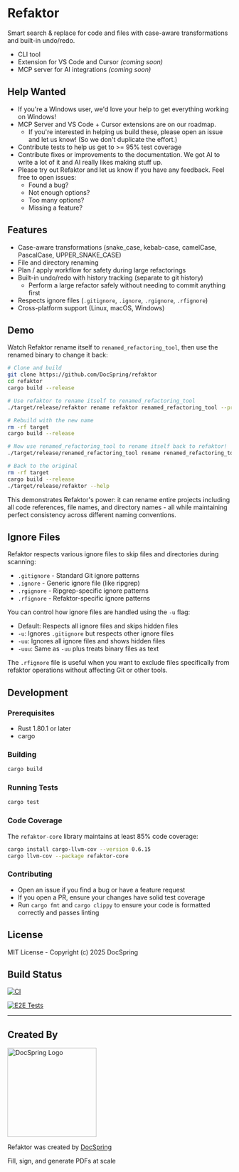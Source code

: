 # Refaktor

Smart search & replace for code and files with case-aware transformations and built-in undo/redo.

- CLI tool
- Extension for VS Code and Cursor _(coming soon)_
- MCP server for AI integrations _(coming soon)_

## Help Wanted

- If you're a Windows user, we'd love your help to get everything working on Windows!
- MCP Server and VS Code + Cursor extensions are on our roadmap.
  - If you're interested in helping us build these, please open an issue and let us know! (So we don't duplicate the effort.)
- Contribute tests to help us get to >= 95% test coverage
- Contribute fixes or improvements to the documentation. We got AI to write a lot of it and AI really likes making stuff up.
- Please try out Refaktor and let us know if you have any feedback. Feel free to open issues:
  - Found a bug?
  - Not enough options?
  - Too many options?
  - Missing a feature?

## Features

- Case-aware transformations (snake_case, kebab-case, camelCase, PascalCase, UPPER_SNAKE_CASE)
- File and directory renaming
- Plan / apply workflow for safety during large refactorings
- Built-in undo/redo with history tracking (separate to git history)
  - Perform a large refactor safely without needing to commit anything first
- Respects ignore files (`.gitignore`, `.ignore`, `.rgignore`, `.rfignore`)
- Cross-platform support (Linux, macOS, Windows)

## Demo

Watch Refaktor rename itself to `renamed_refactoring_tool`, then use the renamed binary to change it back:

```bash
# Clone and build
git clone https://github.com/DocSpring/refaktor
cd refaktor
cargo build --release

# Use refaktor to rename itself to renamed_refactoring_tool
./target/release/refaktor rename refaktor renamed_refactoring_tool --preview table

# Rebuild with the new name
rm -rf target
cargo build --release

# Now use renamed_refactoring_tool to rename itself back to refaktor!
./target/release/renamed_refactoring_tool rename renamed_refactoring_tool refaktor --preview table

# Back to the original
rm -rf target
cargo build --release
./target/release/refaktor --help
```

This demonstrates Refaktor's power: it can rename entire projects including all code references, file names, and directory names - all while maintaining perfect consistency across different naming conventions.

## Ignore Files

Refaktor respects various ignore files to skip files and directories during scanning:

- `.gitignore` - Standard Git ignore patterns
- `.ignore` - Generic ignore file (like ripgrep)
- `.rgignore` - Ripgrep-specific ignore patterns
- `.rfignore` - Refaktor-specific ignore patterns

You can control how ignore files are handled using the `-u` flag:

- Default: Respects all ignore files and skips hidden files
- `-u`: Ignores `.gitignore` but respects other ignore files
- `-uu`: Ignores all ignore files and shows hidden files
- `-uuu`: Same as `-uu` plus treats binary files as text

The `.rfignore` file is useful when you want to exclude files specifically from refaktor operations without affecting Git or other tools.

## Development

### Prerequisites

- Rust 1.80.1 or later
- cargo

### Building

```bash
cargo build
```

### Running Tests

```bash
cargo test
```

### Code Coverage

The `refaktor-core` library maintains at least 85% code coverage:

```bash
cargo install cargo-llvm-cov --version 0.6.15
cargo llvm-cov --package refaktor-core
```

### Contributing

- Open an issue if you find a bug or have a feature request
- If you open a PR, ensure your changes have solid test coverage
- Run `cargo fmt` and `cargo clippy` to ensure your code is formatted correctly and passes linting

## License

MIT License - Copyright (c) 2025 DocSpring

## Build Status

[![CI](https://github.com/DocSpring/refaktor/actions/workflows/ci.yml/badge.svg)](https://github.com/DocSpring/refaktor/actions/workflows/ci.yml)

[![E2E Tests](https://github.com/DocSpring/refaktor/actions/workflows/e2e.yml/badge.svg)](https://github.com/DocSpring/refaktor/actions/workflows/e2e.yml)

---

## Created By

<a href="https://docspring.com">
  <img src="https://docspring.com/assets/logo-text-1e09b5522ee8602e08f1e3c4851e1657b14bd49e2e633618c344b4dc23fcbf79.svg" alt="DocSpring Logo" width="200">
</a>

Refaktor was created by [DocSpring](https://docspring.com)

Fill, sign, and generate PDFs at scale
